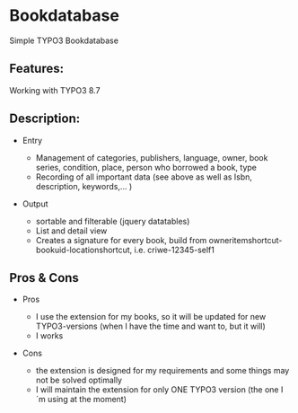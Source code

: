 # Bookdatabase
Simple TYPO3 Bookdatabase

## Features:

Working with TYPO3 8.7

## Description:

- Entry
  - Management of categories, publishers, language, owner, book series, condition, place, person who borrowed a book, type
  - Recording of all important data (see above as well as Isbn, description, keywords,... )

- Output 
  - sortable and filterable (jquery datatables)
  - List and detail view
  - Creates a signature for every book, build from owneritemshortcut-bookuid-locationshortcut, i.e. criwe-12345-self1 

## Pros & Cons


- Pros
  - I use the extension for my books, so it will be updated for new TYPO3-versions (when I have the time and want to, but it will)  
  - I works 

- Cons
  - the extension is designed for my requirements and some things may not be solved optimally
  - I will maintain the extension for only ONE TYPO3 version (the one I´m using at the moment)
